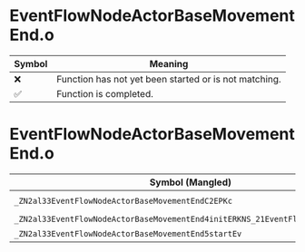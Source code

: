 # EventFlowNodeActorBaseMovementEnd.o
| Symbol | Meaning 
| ------------- | ------------- 
| :x: | Function has not yet been started or is not matching. 
| :white_check_mark: | Function is completed. 


# EventFlowNodeActorBaseMovementEnd.o
| Symbol (Mangled) | Symbol (Demangled) | Decompiled? |
| ------------- |  ------------- | ------------- |
| `_ZN2al33EventFlowNodeActorBaseMovementEndC2EPKc` | `al::EventFlowNodeActorBaseMovementEnd::EventFlowNodeActorBaseMovementEnd(char const*)` | :x: |
| `_ZN2al33EventFlowNodeActorBaseMovementEnd4initERKNS_21EventFlowNodeInitInfoE` | `al::EventFlowNodeActorBaseMovementEnd::init(al::EventFlowNodeInitInfo const&)` | :x: |
| `_ZN2al33EventFlowNodeActorBaseMovementEnd5startEv` | `al::EventFlowNodeActorBaseMovementEnd::start(void)` | :x: |
